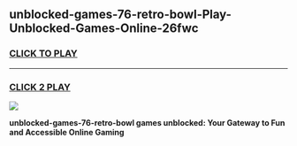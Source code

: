 
## unblocked-games-76-retro-bowl-Play-Unblocked-Games-Online-26fwc
<h3>
<a href="https://premium76.site?title=unblocked-games-76-retro-bowl&ref=25A">CLICK TO PLAY</a></h3>
<hr>

<h3>
<a href="https://premium76.site?title=unblocked-games-76-retro-bowl&ref=25A">CLICK 2 PLAY</a>
  
</h3>

<a href="https://premium76.site?title=unblocked-games-76-retro-bowl&ref=25A"><img src="https://clearcache.store/games.png"></a>


**unblocked-games-76-retro-bowl games unblocked: Your Gateway to Fun and Accessible Online Gaming**
